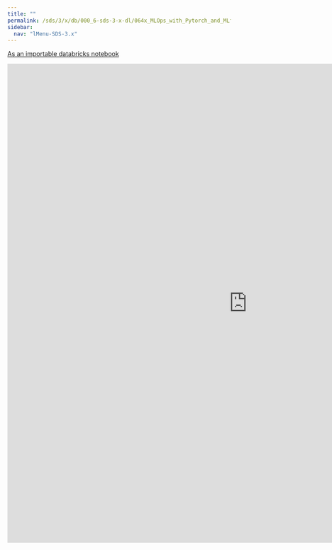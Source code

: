 ```yaml
---
title: ""
permalink: /sds/3/x/db/000_6-sds-3-x-dl/064x_MLOps_with_Pytorch_and_MLflow_for_Image_Classification/
sidebar:
  nav: "lMenu-SDS-3.x"
---
```


[As an importable databricks notebook](https://lamastex.github.io/scalable-data-science/sds/3/x/db/000_6-sds-3-x-dl/064x_MLOps_with_Pytorch_and_MLflow_for_Image_Classification.html)

<iframe src="https://lamastex.github.io/scalable-data-science/sds/3/x/db/000_6-sds-3-x-dl/064x_MLOps_with_Pytorch_and_MLflow_for_Image_Classification.html" width="1080" height="1080" frameborder="0"></iframe>
